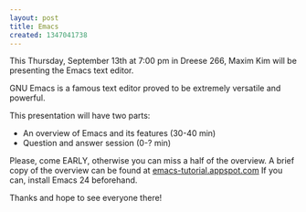 ```yaml
---
layout: post
title: Emacs
created: 1347041738
---
```

This Thursday, September 13th at 7:00 pm in Dreese 266, Maxim Kim will be presenting the Emacs text editor.

GNU Emacs is a famous text editor proved to be extremely versatile and powerful.

This presentation will have two parts:  
- An overview of Emacs and its features (30-40 min)  
- Question and answer session (0-? min)

Please, come EARLY, otherwise you can miss a half of the overview. A brief copy of the overview can be found at [emacs-tutorial.appspot.com](http://emacs-tutorial.appspot.com "emacs-tutorial.appspot.com") If you can, install Emacs 24 beforehand.

Thanks and hope to see everyone there!
